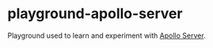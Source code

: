 # playground-apollo-server 
Playground used to learn and experiment with [Apollo Server](https://www.apollographql.com/server).
